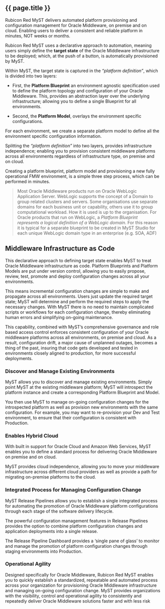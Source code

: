 ## {{ page.title }}

Rubicon Red MyST delivers automated platform provisioning and configuration management for Oracle Middleware, on premise and on cloud. Enabling users to deliver a consistent and reliable platform in minutes, NOT weeks or months.

Rubicon Red MyST uses a declarative approach to automation, meaning users simply define the **target state** of the Oracle Middleware infrastructure to be deployed; which, at the push of a button, is automatically provisioned by MyST.

Within MyST, the target state is captured in the _“platform definition”_, which is divided into two layers:

* First, the **Platform Blueprint** an environment agnostic specification used to define the platform topology and configuration of your Oracle Middleware. This, provides an abstraction layer over the underlying infrastructure; allowing you to define a single Blueprint for all environments.

* Second, the **Platform Model**, overlays the environment specific configurations.

For each environment, we create a separate platform model to define all the environment specific configuration information.

Splitting the _“platform definition”_ into two layers, provides infrastructure independence; enabling you to provision consistent middleware platforms across all environments regardless of infrastructure type, on premise and on cloud.

Creating a platform blueprint, platform model and provisioning a new fully operational FMW environment, is a simple three step process, which can be performed in minutes.

> Most Oracle Middleware products run on Oracle WebLogic Application Server. WebLogic supports the concept of a Domain to group related clusters and servers. Some organisations use separate domains for each business unit or capability, others use it to group computational workload. How it is used is up to the organisation. For Oracle products that run on WebLogic, a *Platform Blueprint represents a logical definition of a WebLogic domain*. For this reason it is typical for a separate blueprint to be created in MyST Studio for each unique WebLogic domain type in an enterprise (e.g. SOA, ADF)

## Middleware Infrastructure as Code

This declarative approach to defining target state enables MyST to treat Oracle Middleware infrastructure as code. Platform Blueprints and Platform Models are put under version control, allowing you to easily propose, review, test, promote and deploy configuration changes across all your environments.

This means incremental configuration changes are simple to make and propagate across all environments. Users just update the required target state; MyST will determine and perform the required steps to apply the necessary changes. With MyST there is no need to maintain complicated scripts or workflows for each configuration change, thereby eliminating human errors and simplifying on-going maintenance.

This capability, combined with MyST’s comprehensive governance and role based access control enforces consistent configuration of your Oracle middleware platforms across all environments, on premise and cloud. As a result, configuration drift, a major cause of unplanned outages, becomes a thing of the past, insuring that code gets developed and tested in environments closely aligned to production, for more successful deployments.

### Discover and Manage Existing Environments

MyST allows you to discover and manage existing environments. Simply point MyST at the existing middleware platform; MyST will introspect the platform instance and create a corresponding Platform Blueprint and Model.

You then use MyST to manage on-going configuration changes for the introspected platform as well as provision new environments with the same configuration. For example, you may want to re-provision your Dev and Test environment, to ensure that their configuration is consistent with Production.

### Enables Hybrid Cloud

With built in support for Oracle Cloud and Amazon Web Services, MyST enables you to define a standard process for delivering Oracle Middleware on premise and on cloud.

MyST provides cloud independence, allowing you to move your middleware infrastructure across different cloud providers as well as provide a path for migrating on-premise platforms to the cloud.

### Integrated Process for Managing Configuration Change

MyST Release Pipelines allows you to establish a single integrated process for automating the promotion of Oracle Middleware platform configurations through each stage of the software delivery lifecycle.

The powerful configuration management features in Release Pipelines provides the option to combine platform configuration changes and application deployments into a single release.

The Release Pipeline Dashboard provides a ‘single pane of glass’ to monitor and manage the promotion of platform configuration changes through staging environments into Production.

### Operational Agility
Designed specifically for Oracle Middleware, Rubicon Red MyST enables you to quickly establish a standardized, repeatable and automated process across your organization for provisioning Oracle Middleware infrastructure and managing on-going configuration change. 
MyST provides organizations with the visibility, control and operational agility to consistently and repeatedly deliver Oracle Middleware solutions faster and with less risk

